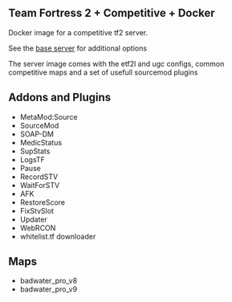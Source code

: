 ## Team Fortress 2 + Competitive + Docker

Docker image for a competitive tf2 server.

See the [base server](https://github.com/spiretf/docker-tf2-server) for additional options

The server image comes with the etf2l and ugc configs, common competitive maps and a set of usefull sourcemod plugins

## Addons and Plugins

- MetaMod:Source
- SourceMod
- SOAP-DM
- MedicStatus
- SupStats
- LogsTF
- Pause
- RecordSTV
- WaitForSTV
- AFK
- RestoreScore
- FixStvSlot
- Updater
- WebRCON
- whitelist.tf downloader

## Maps

- badwater\_pro\_v8
- badwater\_pro\_v9
